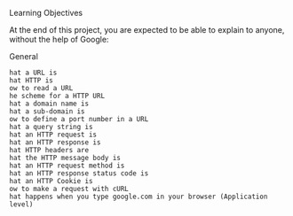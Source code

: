 Learning Objectives

At the end of this project, you are expected to be able to explain to anyone, without the help of Google:

General

	hat a URL is
	hat HTTP is
	ow to read a URL
	he scheme for a HTTP URL
	hat a domain name is
	hat a sub-domain is
	ow to define a port number in a URL
	hat a query string is
	hat an HTTP request is
	hat an HTTP response is
	hat HTTP headers are
	hat the HTTP message body is
	hat an HTTP request method is
	hat an HTTP response status code is
	hat an HTTP Cookie is
	ow to make a request with cURL
	hat happens when you type google.com in your browser (Application level)
